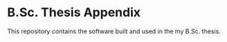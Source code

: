 # B.Sc. Thesis Appendix
This repository contains the software built and used in the my B.Sc. thesis.
